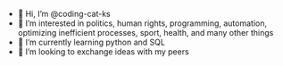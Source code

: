 - 👋 Hi, I’m @coding-cat-ks
- 👀 I’m interested in politics, human rights, programming, automation, optimizing inefficient processes, sport, health, and many other things
- 🌱 I’m currently learning python and SQL
- 💞️ I’m looking to exchange ideas with my peers

<!---
coding-cat-ks/coding-cat-ks is a ✨ special ✨ repository because its `README.md` (this file) appears on your GitHub profile.
You can click the Preview link to take a look at your changes.
--->
